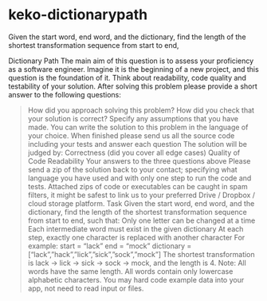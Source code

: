 # keko-dictionarypath
Given the start word, end word, and the dictionary, find the length of the shortest transformation sequence from start to end,

Dictionary Path
The main aim of this question is to assess your proficiency as a software engineer. Imagine it is
the beginning of a new project, and this question is the foundation of it. Think about readability,
code quality and testability of your solution.
After solving this problem please provide a short answer to the following questions:
> How did you approach solving this problem?
> How did you check that your solution is correct?
> Specify any assumptions that you have made.
You can write the solution to this problem in the language of your choice. When finished please
send us all the source code including your tests and answer each question
The solution will be judged by:
> Correctness (did you cover all edge cases)
> Quality of Code
> Readability
> Your answers to the three questions above
Please send a zip of the solution back to your contact; specifying what language you have used
and with only one step to run the code and tests. Attached zips of code or executables can be
caught in spam filters, it might be safest to link us to your preferred Drive / Dropbox / cloud
storage platform.
Task
Given the start word, end word, and the dictionary, find the length of the shortest transformation
sequence from start to end, such that:
> Only one letter can be changed at a time
> Each intermediate word must exist in the given dictionary
> At each step, exactly one character is replaced with another character
For example:
start = “lack”
end = “mock”
dictionary = [“lack”,”hack”,”lick”,”sick”,”sock”,”mock”]
The shortest transformation is lack -> lick -> sick -> sock -> mock, and the length is 4.
Note: All words have the same length. All words contain only lowercase alphabetic
characters. You may hard code example data into your app, not need to read input or
files.
